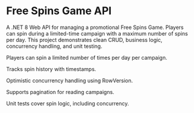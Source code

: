 # Free Spins Game API
A .NET 8 Web API for managing a promotional Free Spins Game. Players can spin during a limited-time campaign with a maximum number of spins per day. This project demonstrates clean CRUD, business logic, concurrency handling, and unit testing.

Players can spin a limited number of times per day per campaign.

Tracks spin history with timestamps.

Optimistic concurrency handling using RowVersion.

Supports pagination for reading campaigns.

Unit tests cover spin logic, including concurrency.
